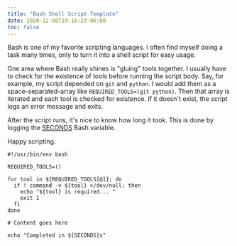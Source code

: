 ```yaml
---
title: "Bash Shell Script Template"
date: 2020-12-08T19:16:23-06:00
toc: false
---
```


Bash is one of my favorite scripting languages. I often find myself doing a task many times, only to turn it into a shell script for easy usage.

<!--more-->

One area where Bash really shines is "gluing" tools together. I usually have to check for the existence of tools before running the script body. Say, for example, my script depended on `git` and `python`. I would add them as a space-separated-array like `REQUIRED_TOOLS=(git python)`. Then that array is iterated and each tool is checked for existence. If it doesn't exist, the script logs an error message and exits.

After the script runs, it's nice to know how long it took. This is done by logging the [SECONDS](https://www.gnu.org/software/bash/manual/html_node/Bash-Variables.html) Bash variable.

Happy scripting.

```shell
#!/usr/bin/env bash

REQUIRED_TOOLS=()

for tool in ${REQUIRED_TOOLS[@]}; do
  if ! command -v ${tool} >/dev/null; then
    echo "${tool} is required... "
    exit 1
  fi
done

# Content goes here

echo "Completed in ${SECONDS}s"
```
